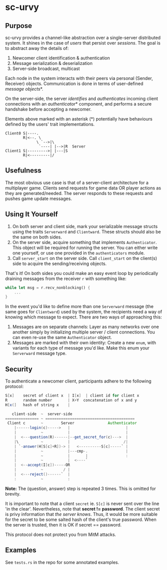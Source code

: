 # sc-urvy

## Purpose
sc-urvy provides a channel-like abstraction over a single-server distributed
system. It shines in the case of _users_ that persist over _sessions_.
The goal is to abstract away the details of:
1. Newcomer client identification & authentication
1. Message serialization & deserialization
1. Server-side broadcast, multicast

Each node in the system interacts with their peers via personal
(Sender, Receiver) objects. Communication is done in terms of user-defined
_message objects_*.

On the server-side, the server _identifies_ and _authenticates_ incoming
client connections with an _authenticator_* component, and performs a secure
handshake before accepting a newcomer.

Elements above marked with an asterisk (*) potentially have behaviours defined
by the users' trait implementations.

```
Client0 S|----.
        R|<--. \
              \ `-->|\
               `----| |-->|R  Server
Client1 S|--------->| |---|S
        R|<---------|/
```

## Usefulness
The most obvious use case is that of a server-client architecture
for a multiplayer game. Clients send requests for game data OR player actions
as they are generated/needed. The server responds to these requests and pushes
game update messages.


## Using It Yourself
1. On both server and client side, mark your serializable message
structs using the traits `Serverward` and `Clientward`. These structs should
also be the same on both sides.
2. On the server side, acquire something that implements `Authenticator`. This
object will be required for running the server. You can either write one yourself,
or use one provided in the `authenticators` module.
3. Call `server_start` on the server side. Call `client_start` on the client(s)
side to acquire the sending/receiving objects.  

That's it! On both sides you could make an easy event loop by periodically 
draining messages from the receiver `r` with something like:
```Rust
while let msg = r.recv_nonblocking() {
    ...
}
```
In the event you'd like to define more than one `Serverward` message
(the same goes for `Clientward`) used by the
system, the recipients need a way of knowing which message to expect. There are
two ways of approaching this:
1.  Messages are on separate channels:
Layer as many networks over one another simply by initializing multiple server /
client connections. You can even re-use the same `Authenticator` object.
1. Messages are marked with their own identity:
Create a new `enum`, with variants for each type of message you'd like. Make
this enum your `Serverward` message type. 


## Security
To authenticate a newcomer client, participants adhere to the following
protocol:

```java
S[x]    secret of client x  | I[x]  | client id for client x
R       random number       | X+Y  concatenation of x and y
H[x(]   hash of string x    | 

   client-side  ~  server-side
=============== ~ ========================================
 Client c       ~        Server               Authenticator    
    |------login(c)----->   |                         |
    |           ~           |                         |
    |  <---question(R)------|--get_secret_for(c)--->  |
    |\          ~           |                        /|
    | `-answer(H[S[c]+R])-> |   <----------S[c]-----` |
    |           ~           |---cmp-.                 |
    |           ~           |       |                 :
    |           ~           |  <----`
    |  <--accept(I[c])-----OR      
    |           ~         / |    
    |  <---reject()------`  |
    :           ~           :
``` 
__Note:__ The (question, answer) step is repeated 3 times. This is
omitted for brevity.

It is important to note that a client `secret` ie. `S[c]` is never sent over the line 
'in the clear'. Nevertheless, note that __secret != password__. The client
secret is privy information that _the server knows_. Thus, it would be more
suitable for the secret to be some salted hash of the client's true password.
When the server is trusted, then it is OK if secret == password.

This protocol does not protect you from MitM attacks. 


## Examples
See `tests.rs` in the repo for some annotated examples.